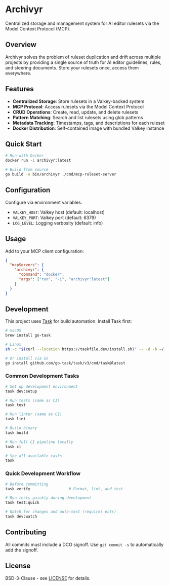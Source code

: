 # Archivyr

Centralized storage and management system for AI editor rulesets via the Model Context Protocol (MCP).

## Overview

Archivyr solves the problem of ruleset duplication and drift across multiple projects by providing a single source of truth for AI editor guidelines, rules, and steering documents. Store your rulesets once, access them everywhere.

## Features

- **Centralized Storage**: Store rulesets in a Valkey-backed system
- **MCP Protocol**: Access rulesets via the Model Context Protocol
- **CRUD Operations**: Create, read, update, and delete rulesets
- **Pattern Matching**: Search and list rulesets using glob patterns
- **Metadata Tracking**: Timestamps, tags, and descriptions for each ruleset
- **Docker Distribution**: Self-contained image with bundled Valkey instance

## Quick Start

```bash
# Run with Docker
docker run -i archivyr:latest

# Build from source
go build -o bin/archivyr ./cmd/mcp-ruleset-server
```

## Configuration

Configure via environment variables:

- `VALKEY_HOST`: Valkey host (default: localhost)
- `VALKEY_PORT`: Valkey port (default: 6379)
- `LOG_LEVEL`: Logging verbosity (default: info)

## Usage

Add to your MCP client configuration:

```json
{
  "mcpServers": {
    "archivyr": {
      "command": "docker",
      "args": ["run", "-i", "archivyr:latest"]
    }
  }
}
```

## Development

This project uses [Task](https://taskfile.dev) for build automation. Install Task first:

```bash
# macOS
brew install go-task

# Linux
sh -c "$(curl --location https://taskfile.dev/install.sh)" -- -d -b ~/.local/bin

# Or install via Go
go install github.com/go-task/task/v3/cmd/task@latest
```

### Common Development Tasks

```bash
# Set up development environment
task dev:setup

# Run tests (same as CI)
task test

# Run linter (same as CI)
task lint

# Build binary
task build

# Run full CI pipeline locally
task ci

# See all available tasks
task
```

### Quick Development Workflow

```bash
# Before committing
task verify                 # Format, lint, and test

# Run tests quickly during development
task test:quick

# Watch for changes and auto-test (requires entr)
task dev:watch
```

## Contributing

All commits must include a DCO signoff. Use `git commit -s` to automatically add the signoff.

## License

BSD-3-Clause - see [LICENSE](LICENSE) for details.
